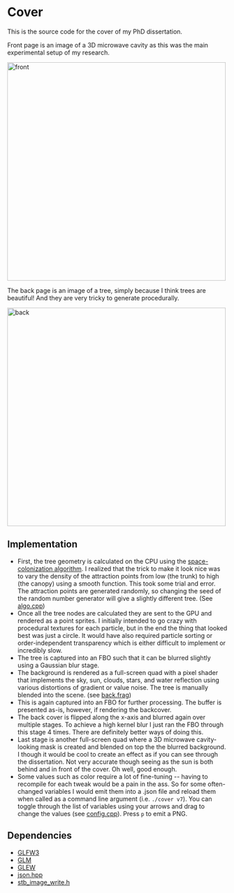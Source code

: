 # Cover

This is the source code for the cover of my PhD dissertation.

Front page is an image of a 3D microwave cavity as this was the main experimental setup of my research.

<img src="data/181122_184324_v8.png" alt="front" width="500"/>

The back page is an image of a tree, simply because I think trees are beautiful! And they are very tricky to generate procedurally.

<img src="data/181122_184318_v8.png" alt="back" width="500"/>

## Implementation

- First, the tree geometry is calculated on the CPU using the [space-colonization algorithm](http://algorithmicbotany.org/papers/colonization.egwnp2007.large.pdf). I realized that the trick to make it look nice was to vary the density of the attraction points from low (the trunk) to high (the canopy) using a smooth function. This took some trial and error. The attraction points are generated randomly, so changing the seed of the random number generator will give a slightly different tree. (See [algo.cpp](src/algo.cpp))
- Once all the tree nodes are calculated they are sent to the GPU and rendered as a point sprites. I initially intended to go crazy with procedural textures for each particle, but in the end the thing that looked best was just a circle. It would have also required particle sorting or order-independent transparency which is either difficult to implement or incredibly slow.
- The tree is captured into an FBO such that it can be blurred slightly using a Gaussian blur stage.
- The background is rendered as a full-screen quad with a pixel shader that implements the sky, sun, clouds, stars, and water reflection using various distortions of gradient or value noise. The tree is manually blended into the scene. (see [back.frag](glsl/back.frag))
- This is again captured into an FBO for further processing. The buffer is presented as-is, however, if rendering the backcover.
- The back cover is flipped along the x-axis and blurred again over multiple stages. To achieve a high kernel blur I just ran the FBO through this stage 4 times. There are definitely better ways of doing this.
- Last stage is another full-screen quad where a 3D microwave cavity-looking mask is created and blended on top the the blurred background. I though it would be cool to create an effect as if you can see through the dissertation. Not very accurate though seeing as the sun is both behind and in front of the cover. Oh well, good enough.
- Some values such as color require a lot of fine-tuning -- having to recompile for each tweak would be a pain in the ass. So for some often-changed variables I would emit them into a .json file and reload them when called as a command line argument (i.e. `./cover v7`). You can toggle through the list of variables using your arrows and drag to change the values (see [config.cpp](src/config.cpp)). Press `p` to emit a PNG.

## Dependencies
- [GLFW3](https://github.com/glfw/glfw)
- [GLM](https://github.com/g-truc/glm)
- [GLEW](https://github.com/nigels-com/glew)
- [json.hpp](https://github.com/nlohmann/json)
- [stb_image_write.h](https://github.com/nothings/stb)
